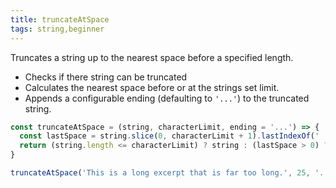 ```yaml
---
title: truncateAtSpace
tags: string,beginner
---
```


Truncates a string up to the nearest space before a specified length.

- Checks if there string can be truncated
- Calculates the nearest space before or at the strings set limit.
- Appends a configurable ending (defaulting to `'...'`) to the truncated string.

```js
const truncateAtSpace = (string, characterLimit, ending = '...') => {
  const lastSpace = string.slice(0, characterLimit + 1).lastIndexOf(' ');
  return (string.length <= characterLimit) ? string : (lastSpace > 0) ? string.slice(0, lastSpace) + ending : ending;
}
```

```js
truncateAtSpace('This is a long excerpt that is far too long.', 25, '...'); // This is a long excerpt...
```
